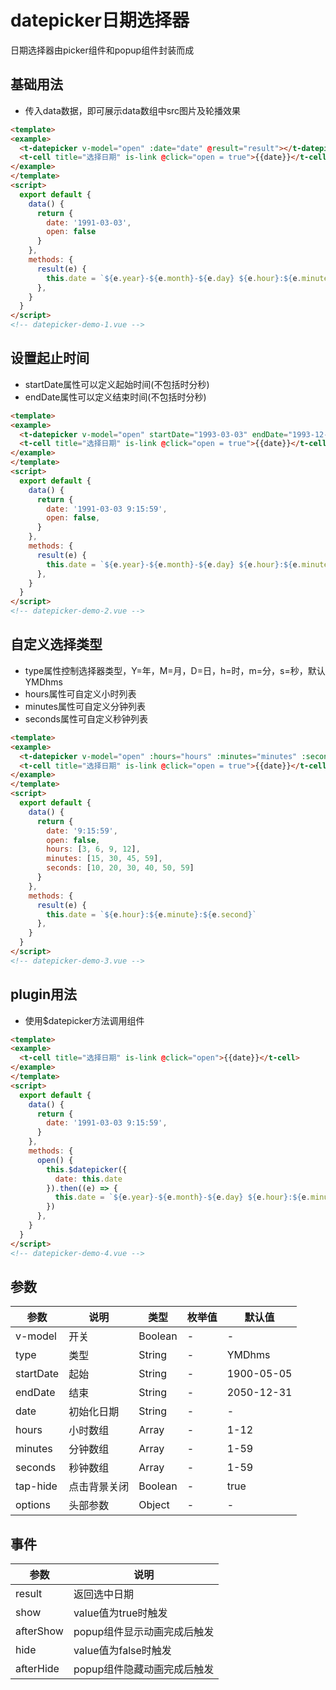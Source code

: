 # datepicker日期选择器
日期选择器由picker组件和popup组件封装而成

## 基础用法
+ 传入data数据，即可展示data数组中src图片及轮播效果
```html
<template>
<example>
  <t-datepicker v-model="open" :date="date" @result="result"></t-datepicker>
  <t-cell title="选择日期" is-link @click="open = true">{{date}}</t-cell>
</example>
</template>
<script>
  export default {
    data() {
      return {
        date: '1991-03-03',
        open: false
      }
    },
    methods: {
      result(e) {
        this.date = `${e.year}-${e.month}-${e.day} ${e.hour}:${e.minute}:${e.second}`
      },
    }
  } 
</script>
<!-- datepicker-demo-1.vue -->
```

## 设置起止时间
+ startDate属性可以定义起始时间(不包括时分秒)
+ endDate属性可以定义结束时间(不包括时分秒)
```html
<template>
<example>
  <t-datepicker v-model="open" startDate="1993-03-03" endDate="1993-12-12" :date="date" @result="result"></t-datepicker>
  <t-cell title="选择日期" is-link @click="open = true">{{date}}</t-cell>
</example>
</template>
<script>
  export default {
    data() {
      return {
        date: '1991-03-03 9:15:59',
        open: false,
      }
    },
    methods: {
      result(e) {
        this.date = `${e.year}-${e.month}-${e.day} ${e.hour}:${e.minute}:${e.second}`
      },
    }
  } 
</script>
<!-- datepicker-demo-2.vue -->
```

## 自定义选择类型
+ type属性控制选择器类型，Y=年，M=月，D=日，h=时，m=分，s=秒，默认YMDhms
+ hours属性可自定义小时列表
+ minutes属性可自定义分钟列表
+ seconds属性可自定义秒钟列表
```html
<template>
<example>
  <t-datepicker v-model="open" :hours="hours" :minutes="minutes" :seconds="seconds" type="hms" :date="date" @result="result"></t-datepicker>
  <t-cell title="选择日期" is-link @click="open = true">{{date}}</t-cell>
</example>
</template>
<script>
  export default {
    data() {
      return {
        date: '9:15:59',
        open: false,
        hours: [3, 6, 9, 12],
        minutes: [15, 30, 45, 59],
        seconds: [10, 20, 30, 40, 50, 59]
      }
    },
    methods: {
      result(e) {
        this.date = `${e.hour}:${e.minute}:${e.second}`
      },
    }
  } 
</script>
<!-- datepicker-demo-3.vue -->
```

## plugin用法
+ 使用$datepicker方法调用组件
```html
<template>
<example>
  <t-cell title="选择日期" is-link @click="open">{{date}}</t-cell>
</example>
</template>
<script>
  export default {
    data() {
      return {
        date: '1991-03-03 9:15:59',
      }
    },
    methods: {
      open() {
        this.$datepicker({
          date: this.date
        }).then((e) => {
          this.date = `${e.year}-${e.month}-${e.day} ${e.hour}:${e.minute}:${e.second}`
        })
      },
    }
  } 
</script>
<!-- datepicker-demo-4.vue -->
```


## 参数
  | 参数      | 说明    | 类型      | 枚举值       | 默认值   |
  |---------- |-------- |---------- |-------------  |-------- |
  | v-model     | 开关   | Boolean  |   -   |   -   |
  | type     | 类型   | String    |   -  |     YMDhms    |
  | startDate     | 起始   | String    |   -  |     1900-05-05    |
  | endDate     | 结束   | String    |   -  |     2050-12-31    |
  | date     | 初始化日期   | String    |   -  |    -    |
  | hours     | 小时数组   | Array    |   -  |    1-12    |
  | minutes     | 分钟数组   | Array    |   -  |    1-59    |
  | seconds     | 秒钟数组   | Array    |   -  |    1-59    |
  | tap-hide     | 点击背景关闭   | Boolean    |   -  |    true    |
  | options     | 头部参数   | Object    |   -  |    -    |

## 事件
  | 参数      | 说明    |
  |---------- |-------- |
  | result     | 返回选中日期   |
  | show     | value值为true时触发   |
  | afterShow     | popup组件显示动画完成后触发   |
  | hide     | value值为false时触发   |
  | afterHide     | popup组件隐藏动画完成后触发   |

